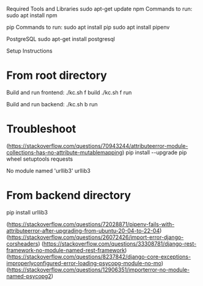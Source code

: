 Required Tools and Libraries
sudo apt-get update
npm 
Commands to run: 
sudo apt install npm 

pip
Commands to run:
sudo apt install pip
sudo apt install pipenv

PostgreSQL
sudo apt-get install postgresql


Setup Instructions
# From root directory
Build and run frontend:
./kc.sh f build
./kc.sh f run

Build and run backend:
./kc.sh b run

# Troubleshoot
(https://stackoverflow.com/questions/70943244/attributeerror-module-collections-has-no-attribute-mutablemapping)
pip install --upgrade pip wheel setuptools requests

No module named 'urllib3'
urllib3
# From backend directory
pip install urllib3

(https://stackoverflow.com/questions/72028871/pipenv-fails-with-attributeerror-after-upgrading-from-ubuntu-20-04-to-22-04)
(https://stackoverflow.com/questions/26072426/import-error-django-corsheaders)
(https://stackoverflow.com/questions/33308781/django-rest-framework-no-module-named-rest-framework)
(https://stackoverflow.com/questions/8237842/django-core-exceptions-improperlyconfigured-error-loading-psycopg-module-no-mo)
(https://stackoverflow.com/questions/12906351/importerror-no-module-named-psycopg2)